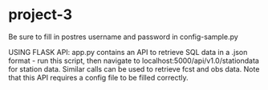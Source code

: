 # project-3

Be sure to fill in postres username and password in config-sample.py

USING FLASK API:
app.py contains an API to retrieve SQL data in a .json format - run this script, then navigate to localhost:5000/api/v1.0/stationdata for station data. Similar calls can be used
	to retrieve fcst and obs data.
Note that this API requires a config file to be filled correctly.